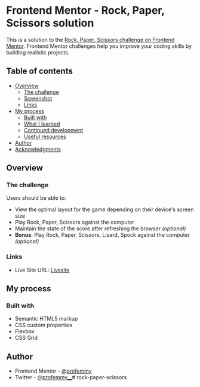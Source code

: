 # Frontend Mentor - Rock, Paper, Scissors solution

This is a solution to the [Rock, Paper, Scissors challenge on Frontend Mentor](https://www.frontendmentor.io/challenges/rock-paper-scissors-game-pTgwgvgH). Frontend Mentor challenges help you improve your coding skills by building realistic projects. 

## Table of contents

- [Overview](#overview)
  - [The challenge](#the-challenge)
  - [Screenshot](#screenshot)
  - [Links](#links)
- [My process](#my-process)
  - [Built with](#built-with)
  - [What I learned](#what-i-learned)
  - [Continued development](#continued-development)
  - [Useful resources](#useful-resources)
- [Author](#author)
- [Acknowledgments](#acknowledgments)


## Overview

### The challenge

Users should be able to:

- View the optimal layout for the game depending on their device's screen size
- Play Rock, Paper, Scissors against the computer
- Maintain the state of the score after refreshing the browser _(optional)_
- **Bonus**: Play Rock, Paper, Scissors, Lizard, Spock against the computer _(optional)_


### Links

- Live Site URL: [Livesite](https://profemmy.github.io/rock-paper-scissors/)

## My process

### Built with

- Semantic HTML5 markup
- CSS custom properties
- Flexbox
- CSS Grid

## Author

- Frontend Mentor - [@profemmy](https://www.frontendmentor.io/profile/profemmy)
- Twitter - [@profemmy__](https://www.twitter.com/profemmy__)#   r o c k - p a p e r - s c i s s o r s  
 